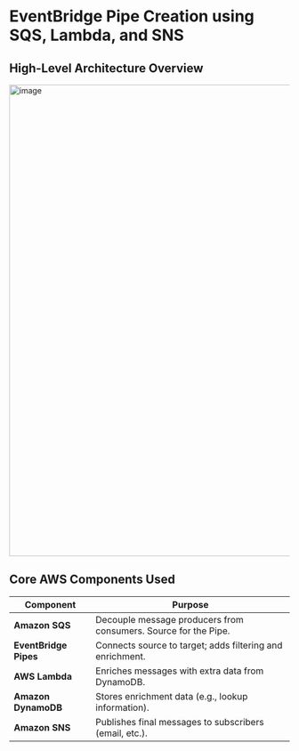 # EventBridge Pipe Creation using SQS, Lambda, and SNS

## High-Level Architecture Overview

<img width="1387" height="848" alt="image" src="https://github.com/user-attachments/assets/ad3e3d85-90a8-4eb6-ab6a-5dbbf9dc9c7f" />


## Core AWS Components Used

| Component             | Purpose                                                         |
| --------------------- | --------------------------------------------------------------- |
| **Amazon SQS**        | Decouple message producers from consumers. Source for the Pipe. |
| **EventBridge Pipes** | Connects source to target; adds filtering and enrichment.       |
| **AWS Lambda**        | Enriches messages with extra data from DynamoDB.                |
| **Amazon DynamoDB**   | Stores enrichment data (e.g., lookup information).              |
| **Amazon SNS**        | Publishes final messages to subscribers (email, etc.).          |

